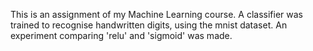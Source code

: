 This is an assignment of my Machine Learning course. 
A classifier was trained to recognise handwritten digits, using the mnist dataset. 
An experiment comparing 'relu' and 'sigmoid' was made.
